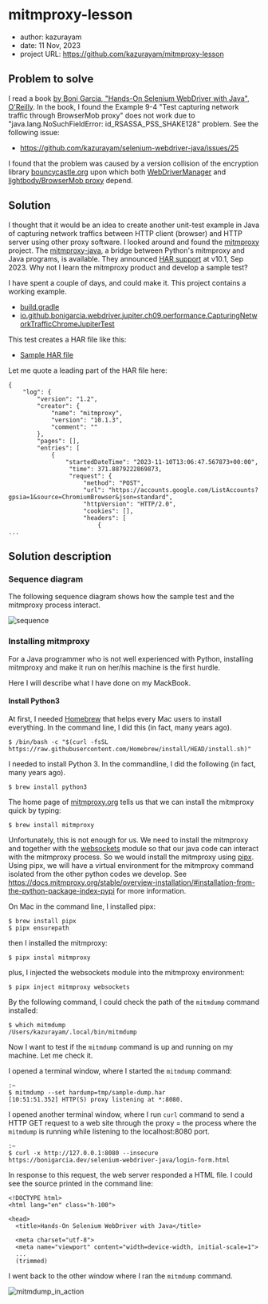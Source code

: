 # mitmproxy-lesson

- author: kazurayam
- date: 11 Nov, 2023
- project URL: https://github.com/kazurayam/mitmproxy-lesson

## Problem to solve

I read a book [by Boni Garcia, "Hands-On Selenium WebDriver with Java", O'Reilly](https://www.amazon.com/Hands-Selenium-WebDriver-Java-End/dp/1098110005). In the book, I found the Example 9-4 "Test capturing network traffic through BrowserMob proxy" does not work due to "java.lang.NoSuchFieldError: id_RSASSA_PSS_SHAKE128" problem. See the following issue:

- https://github.com/kazurayam/selenium-webdriver-java/issues/25

I found that the problem was caused by a version collision of the encryption library [bouncycastle.org](https://www.bouncycastle.org/) upon which both [WebDriverManager](https://github.com/bonigarcia/webdrivermanager) and [lightbody/BrowserMob proxy](https://github.com/lightbody/browsermob-proxy) depend.

## Solution

I thought that it would be an idea to create another unit-test example in Java of capturing network traffics between HTTP client (browser) and HTTP server using other proxy software. I looked around and found the [mitmproxy](https://www.mitmproxy.org/) project. The [mitmproxy-java](https://github.com/appium/mitmproxy-java), a bridge between Python's mitmproxy and Java programs, is available. They announced [HAR support](https://www.mitmproxy.org/posts/har-support/) at v10.1, Sep 2023. Why not I learn the mitmproxy product and develop a sample test?

I have spent a couple of days, and could make it. This project contains a working example.

- [build.gradle](https://github.com/kazurayam/mitmproxy-lesson/blob/issue3done/app/build.gradle)
- [io.github.bonigarcia.webdriver.jupiter.ch09.performance.CapturingNetworkTrafficChromeJupiterTest](https://github.com/kazurayam/mitmproxy-lesson/blob/develop/app/src/test/java/io/github/bonigarcia/webdriver/jupiter/ch09/performance/CapturingNetworkTrafficChromeJupiterTest.java)

This test creates a HAR file like this:

- [Sample HAR file](https://kazurayam.github.io/mitmproxy-lesson/dump.har)

Let me quote a leading part of the HAR file here:

```
{
    "log": {
        "version": "1.2",
        "creator": {
            "name": "mitmproxy",
            "version": "10.1.3",
            "comment": ""
        },
        "pages": [],
        "entries": [
            {
                "startedDateTime": "2023-11-10T13:06:47.567873+00:00",
                 "time": 371.8879222869873,
                 "request": {
                     "method": "POST",
                     "url": "https://accounts.google.com/ListAccounts?gpsia=1&source=ChromiumBrowser&json=standard",
                     "httpVersion": "HTTP/2.0",
                     "cookies": [],
                     "headers": [
                         {
...
```


## Solution description

### Sequence diagram

The following sequence diagram shows how the sample test and the mitmproxy process interact.

![sequence](https://kazurayam.github.io/mitmproxy-lesson/diagrams/out/sequence.png)

### Installing mitmproxy

For a Java programmer who is not well experienced with Python, installing mitmproxy and make it run on her/his machine is the first hurdle.

Here I will describe what I have done on my MackBook.

#### Install Python3

At first, I needed [Homebrew](https://brew.sh/) that helps every Mac users to install everything. In the command line, I did this (in fact, many years ago).

```
$ /bin/bash -c "$(curl -fsSL https://raw.githubusercontent.com/Homebrew/install/HEAD/install.sh)"
```

I needed to install Python 3. In the commandline, I did the following (in fact, many years ago).

```
$ brew install python3
```

The home page of [mitmproxy.org](https://www.mitmproxy.org/) tells us that we can install the mitmproxy quick by typing:

```
$ brew install mitmproxy
```

Unfortunately, this is not enough for us. We need to install the mitmproxy and together with the [websockets](https://pypi.org/project/websockets/) module so that our java code can interact with the mitmproxy process. So we would install the mitmproxy using [pipx](https://pypa.github.io/pipx/). Using pipx, we will have a virtual environment for the mitmproxy command isolated from the other python codes we develop. See https://docs.mitmproxy.org/stable/overview-installation/#installation-from-the-python-package-index-pypi for more information.

On Mac in the command line, I installed pipx: 

```
$ brew install pipx
$ pipx ensurepath
```

then I installed the mitmproxy:

```
$ pipx instal mitmproxy
```

plus, I injected the websockets module into the mitmproxy environment:

```
$ pipx inject mitmproxy websockets
```

By the following command, I could check the path of the `mitmdump` command installed:

```
$ which mitmdump
/Users/kazurayam/.local/bin/mitmdump
```

Now I want to test if the `mitmdump` command is up and running on my machine. Let me check it.

I opened a terminal window, where I started the `mitmdump` command:

```
:~
$ mitmdump --set hardump=tmp/sample-dump.har
[10:51:51.352] HTTP(S) proxy listening at *:8080.
```

I opened another terminal window, where I run `curl` command to send a HTTP GET request to a web site through the proxy = the process where the `mitmdump` is running while listening to the localhost:8080 port.

```
:~
$ curl -x http://127.0.0.1:8080 --insecure https://bonigarcia.dev/selenium-webdriver-java/login-form.html
```

In response to this request, the web server responded a HTML file. I could see the source printed in the command line:

```
<!DOCTYPE html>
<html lang="en" class="h-100">

<head>
  <title>Hands-On Selenium WebDriver with Java</title>

  <meta charset="utf-8">
  <meta name="viewport" content="width=device-width, initial-scale=1">
  ...
  (trimmed)
```

I went back to the other window where I ran the `mitmdump` command.

![mitmdump_in_action](https://kazurayam.github.io/images/mitmdump_in_action.png)



